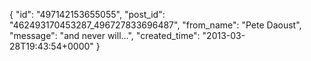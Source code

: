  {
   "id": "497142153655055",
   "post_id": "462493170453287_496727833696487",
   "from_name": "Pete Daoust",
   "message": "and never will...",
   "created_time": "2013-03-28T19:43:54+0000"
 }
